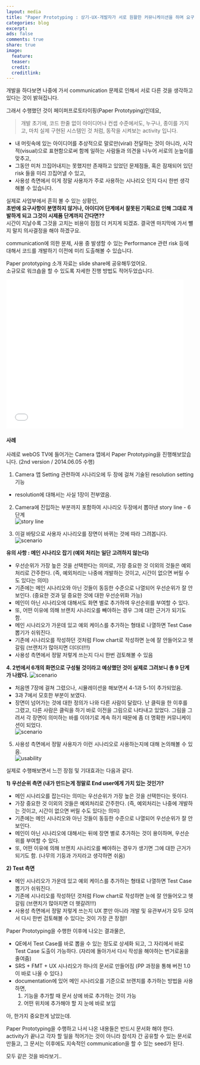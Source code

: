 ```yaml
---
layout: media
title: "Paper Prototyping : 상기-UX-개발자가 서로 원활한 커뮤니케이션을 하며 요구사항 도출하기"
categories: blog
excerpt:
ads: false
comments: true
share: true
image:
  feature: 
  teaser: 
  credit: 
  creditlink: 
---
```


개발을 하다보면 나중에 가서 communication 문제로 인해서 서로 다른 것을 생각하고 있다는 것이 밝혀집니다.  

그래서 수행했던 것이 페이퍼프로토타이핑(Paper Prototyping)인데요,  

> 개발 초기에, 
> 코드 한줄 없이 아이디어나 컨셉 수준에서도, 
> 누구나, 
> 종이를 가지고, 
> 마치 실제 구현된 시스템인 것 처럼, 
> 동작을 시켜보는 activity 입니다. 

* 내 머릿속에 있는 아이디어를 추상적으로 말로만(viral) 전달하는 것이 아니라, 시각적(visual)으로 표현함으로써 함께 일하는 사람들과 의견을 나누어 서로의 눈높이를 맞추고, 
* 그동안 미처 끄집어내지는 못했지만 존재하고 있었던 문제점들, 혹은 잠재되어 있던 risk 들을 미리 끄집어낼 수 있고,
* 사용성 측면에서 이게 정말 사용자가 주로 사용하는 시나리오 인지 다시 한번 생각해볼 수 있습니다.  

실제로 사업부에서 흔히 볼 수 있는 상황인,  
**초반에 요구사항이 분명하지 않거나, 아이디어 단계에서 잘못된 기획으로 인해 그대로 개발하게 되고 그것이 시제품 단계까지 간다면??**  
시간이 지날수록 그것을 고치는 비용이 점점 더 커지게 되겠죠. 결국엔 마지막에 가서 뺄지 말지 의사결정을 해야 하겠구요.  

communication에 의한 문제, 사용 중 발생할 수 있는 Performance 관련 risk 등에 대해서 코드를 개발하기 이전에 미리 도출해볼 수 있습니다.  

Paper prototyping 소개 자료는 slide share에 공유해두었어요.  
소규모로 워크숍을 할 수 있도록 자세한 진행 방법도 적어두었습니다.  

<iframe src="//www.slideshare.net/slideshow/embed_code/43301942" width="476" height="400" frameborder="0" marginwidth="0" marginheight="0" scrolling="no"></iframe>

#### 사례
사례로 webOS TV에 들어가는 Camera 앱에서 Paper Prototyping을 진행해보았습니다. (2nd version / 2014.06.05 수행)  

1. Camera 앱 Setting 관련하여 시나리오에 두 장에 걸쳐 기술된 resolution setting 기능 
- resolution에 대해서는 사실 1장이 전부였음.  


2. Camera에 진입하는 부분까지 포함하여 시나리오 두장에서 뽑아낸 story line - 6단계  
![story line](/images/blog/pp-2.png)  


3. 이걸 바탕으로 사용자 시나리오를 장면이 바뀌는 것에 따라 그려봅니다.  
![scenario](/images/blog/pp-3.png)  

**유의 사항 : 메인 시나리오 잡기 (예외 처리는 일단 고려하지 않는다)**
- 우선순위가 가장 높은 것을 선택한다는 의미로, 가장 중요한 것 이외의 것들은 예외처리로 간주한다. (즉, 예외처리는 나중에 개발하는 것이고, 시간이 없으면 버릴 수도 있다는 의미)  
- 기존에는 메인 시나리오와 아닌 것들이 동등한 수준으로 나열되어 우선순위가 잘 안보인다. (중요한 것과 덜 중요한 것에 대한 우선순위화 가능)  
- 메인이 아닌 시나리오에 대해서도 화면 별로 추가하여 우선순위를 부여할 수 있다.   
- 또, 어떤 이유에 의해 브랜치 시나리오를 빼야하는 경우 그에 대한 근거가 되기도 함.     
- 메인 시나리오가 가운데 있고 예외 케이스를 추가하는 형태로 나열하면 Test Case 뽑기가 쉬워진다.   
- 기존에 시나리오를 작성하던 것처럼 Flow chart로 작성하면 눈에 잘 안들어오고 헷갈림 (브랜치가 많아지면 더더더!!!)  
- 사용성 측면에서 정말 저렇게 쓰는지 다시 한번 검토해볼 수 있음   

  
**4. 2번에서 6개의 화면으로 구성될 것이라고 예상했던 것이 실제로 그려보니 총 9 단계가 나왔다.**
![scenario](/images/blog/pp-4.png)

- 처음엔 7장에 걸쳐 그렸으나, 시뮬레이션을 해보면서 4-1과 5-1이 추가되었음.  
- 3과 7에서 모호한 부분이 보였다.  
- 장면이 넘어가는 것에 대한 정의가 나와 다른 사람이 달랐다. 난 클릭을 한 이후를 그렸고, 다른 사람은 클릭을 하기 바로 이전을 그림으로 나타내고 있었다. 그림을 그려서 각 장면이 의미하는 바를 이야기로 계속 하기 때문에 좀 더 명확한 커뮤니케이션이 되었다.  
![scenario](/images/blog/pp-4-1.png)  


5. 사용성 측면에서 정말 사용자가 이런 시나리오로 사용하는지에 대해 논의해볼 수 있음.   
![usability](/images/blog/pp-5.png)  


실제로 수행해보면서 느낀 장점 및 기대효과는 다음과 같다.  

**1) 우선순위 측면 (내가 만드는게 정말로 End user에게 가치 있는 것인가?**
- 메인 시나리오를 잡는다는 의미는 우선순위가 가장 높은 것을 선택한다는 뜻이다.  
- 가장 중요한 것 이외의 것들은 예외처리로 간주한다. (즉, 예외처리는 나중에 개발하는 것이고, 시간이 없으면 버릴 수도 있다는 의미)  
- 기존에는 메인 시나리오와 아닌 것들이 동등한 수준으로 나열되어 우선순위가 잘 안보인다.  
- 메인이 아닌 시나리오에 대해서는 뒤에 장면 별로 추가하는 것이 용이하며, 우선순위를 부여할 수 있다.  
- 또, 어떤 이유에 의해 브랜치 시나리오를 빼야하는 경우가 생기면 그에 대한 근거가 되기도 함. (나무의 기둥과 가지라고 생각하면 쉬움)  

**2) Test 측면**
- 메인 시나리오가 가운데 있고 예외 케이스를 추가하는 형태로 나열하면 Test Case 뽑기가 쉬워진다.  
- 기존에 시나리오를 작성하던 것처럼 Flow chart로 작성하면 눈에 잘 안들어오고 헷갈림 (브랜치가 많아지면 더 헷갈려!!!)  
- 사용성 측면에서 정말 저렇게 쓰는지 UX 뿐만 아니라 개발 및 유관부서가 모두 모여서 다시 한번 검토해볼 수 있다는 것이 가장 큰 장점!!   


Paper Prototyping을 수행한 이후에 나오는 결과물은,  

* QE에서 Test Case를 바로 뽑을 수 있는 정도로 상세화 되고, 그 자리에서 바로 Test Case 도출이 가능하다. (자리에 돌아가서 다시 작성을 해야하는 번거로움을 줄여줌)  
* SRS + FMT + UX 시나리오가 하나의 문서로 만들어짐 (PP 과정을 통해 버전 1.0이 바로 나올 수 있다.)  
* documentation에 있어 메인 시나리오를 기준으로 브랜치를 추가하는 방법을 사용하면,  
   1) 기능을 추가할 때 문서 상에 바로 추가하는 것이 가능  
   2) 어떤 위치에 추가해야 할 지 눈에 바로 보임   

 

아, 한가지 중요한게 남았는데.  

Paper Prototyping을 수행하고 나서 나온 내용들은 반드시 문서화 해야 한다.  
activity가 끝나고 각자 할 일을 적어가는 것이 아니라 참석자 간 공유할 수 있는 문서로 만들고, 그 문서는 이후에도 지속적인 communication을 할 수 있는 seed가 된다.  

모두 같은 것을 바라보기..   


